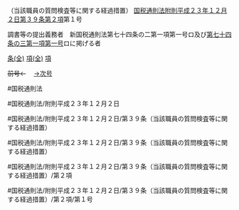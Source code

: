 （当該職員の質問検査等に関する経過措置）
[国税通則法附則平成２３年１２月２日第３９条第２項](国税通則法＿＿＿＿附則平成２３年１２月２日第３９条第２項)第１号

調書等の提出義務者　新国税通則法第七十四条の二第一項第一号ロ及び[第七十四条の三第一項第一号](国税通則法＿＿＿＿附則平成２３年１２月２日第７４条の３第１項第１号)ロに掲げる者

[条(全)](国税通則法＿＿＿＿附則平成２３年１２月２日第３９条_.md)    [項(全)](国税通則法＿＿＿＿附則平成２３年１２月２日第３９条第２項_.md)    [項](国税通則法＿＿＿＿附則平成２３年１２月２日第３９条第２項.md)

~~前号←~~　  [→次号](国税通則法＿＿＿＿附則平成２３年１２月２日第３９条第２項第２号.md)

#国税通則法

#国税通則法/附則平成２３年１２月２日

#国税通則法/附則平成２３年１２月２日/第３９条（当該職員の質問検査等に関する経過措置）

#国税通則法/附則平成２３年１２月２日/第３９条（当該職員の質問検査等に関する経過措置）

#国税通則法/附則平成２３年１２月２日/第３９条（当該職員の質問検査等に関する経過措置）/第２項

#国税通則法/附則平成２３年１２月２日/第３９条（当該職員の質問検査等に関する経過措置）/第２項/第１号

